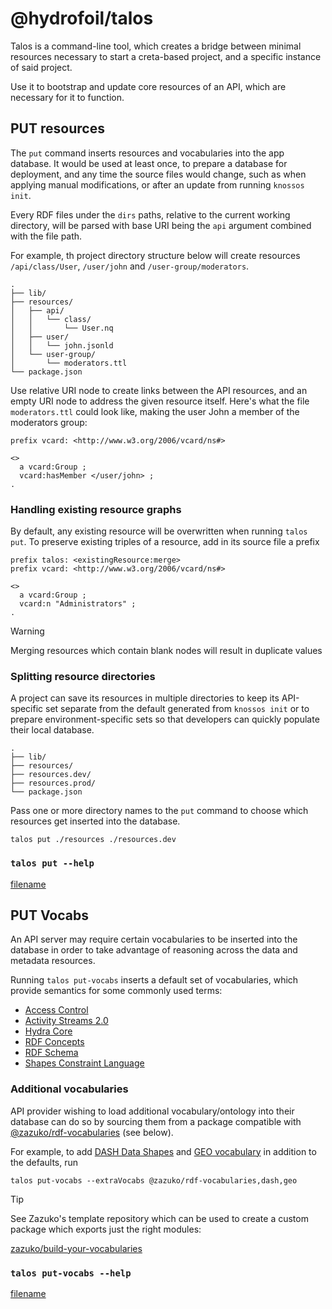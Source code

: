 # @hydrofoil/talos

Talos is a command-line tool, which creates a bridge between minimal resources necessary to start a creta-based project, and a specific instance of said project.

Use it to bootstrap and update core resources of an API, which are necessary for it to function.

## PUT resources

The `put` command inserts resources and vocabularies into the app database. It would be used at least once, to prepare a database for deployment, and any time the source files would change, such as when applying manual modifications, or after an update from running `knossos init`.

Every RDF files under the `dirs` paths, relative to the current working directory, will be parsed with base URI being the `api` argument combined with the file path.

For example, th project directory structure below will create resources `/api/class/User`, `/user/john` and `/user-group/moderators`.

```
.
├── lib/
├── resources/
│   ├── api/
│   │   └── class/
│   │       └── User.nq
│   ├── user/
│   │   └── john.jsonld
│   └── user-group/
│       └── moderators.ttl
└── package.json
```

Use relative URI node to create links between the API resources, and an empty URI node to address the given resource itself. Here's what the file `moderators.ttl` could look like, making the user John a member of the moderators group:

```turtle
prefix vcard: <http://www.w3.org/2006/vcard/ns#>

<> 
  a vcard:Group ;
  vcard:hasMember </user/john> ;
.
```

### Handling existing resource graphs

By default, any existing resource will be overwritten when running `talos put`. To preserve existing triples of a resource, add in its source file a prefix

```turtle
prefix talos: <existingResource:merge>
prefix vcard: <http://www.w3.org/2006/vcard/ns#>

<> 
  a vcard:Group ;
  vcard:n "Administrators" ;
.
```

> [!WARNING]
> Merging resources which contain blank nodes will result in duplicate values

### Splitting resource directories

A project can save its resources in multiple directories to keep its API-specific set separate from the default generated from `knossos init` or to prepare environment-specific sets so that developers can  quickly populate their local database.


```
.
├── lib/
├── resources/
├── resources.dev/
├── resources.prod/
└── package.json
```

Pass one or more directory names to the `put` command to choose which resources get inserted into the database.

```
talos put ./resources ./resources.dev
```

### `talos put --help`

[filename](talos/put.txt ':include')

## PUT Vocabs

An API server may require certain vocabularies to be inserted into the database in order to take advantage of reasoning across the data and metadata resources.

Running `talos put-vocabs` inserts a default set of vocabularies, which provide semantics for some commonly used terms:

* [Access Control](https://prefix.zazuko.com/prefix/acl:)
* [Activity Streams 2.0](https://prefix.zazuko.com/prefix/as:)
* [Hydra Core](https://prefix.zazuko.com/prefix/hydra:)
* [RDF Concepts](https://prefix.zazuko.com/prefix/rdf:)
* [RDF Schema](https://prefix.zazuko.com/prefix/rdfs:)
* [Shapes Constraint Language](https://prefix.zazuko.com/prefix/sh:)

### Additional vocabularies

API provider wishing to load additional vocabulary/ontology into their database can do so by sourcing them from a package compatible with [@zazuko/rdf-vocabularies](https://npm.im/@zazuko/rdf-vocabularies) (see below).

For example, to add [DASH Data Shapes](https://prefix.zazuko.com/prefix/dash:) and [GEO vocabulary](https://prefix.zazuko.com/prefix/geo:) in addition to the defaults, run

```
talos put-vocabs --extraVocabs @zazuko/rdf-vocabularies,dash,geo
```

> [!TIP]
> See Zazuko's template repository which can be used to create a custom package which exports just the right modules:
>
> [zazuko/build-your-vocabularies](https://github.com/zazuko/build-your-vocabularies)

### `talos put-vocabs --help`

[filename](talos/put-vocabs.txt ':include')
